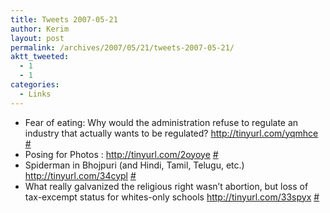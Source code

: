 ```yaml
---
title: Tweets 2007-05-21
author: Kerim
layout: post
permalink: /archives/2007/05/21/tweets-2007-05-21/
aktt_tweeted:
  - 1
  - 1
categories:
  - Links
---
```

  * Fear of eating: Why would the administration refuse to regulate an industry that actually wants to be regulated? <a href="http://tinyurl.com/yqmhce" onclick="_gaq.push(['_trackEvent', 'outbound-article', 'http://tinyurl.com/yqmhce', 'http://tinyurl.com/yqmhce']);"  rel="nofollow">http://tinyurl.com/yqmhce</a> <a href="http://twitter.com/kerim/statuses/72217312" onclick="_gaq.push(['_trackEvent', 'outbound-article', 'http://twitter.com/kerim/statuses/72217312', '#']);" >#</a>
  * Posing for Photos : <a href="http://tinyurl.com/2oyoye" onclick="_gaq.push(['_trackEvent', 'outbound-article', 'http://tinyurl.com/2oyoye', 'http://tinyurl.com/2oyoye']);"  rel="nofollow">http://tinyurl.com/2oyoye</a> <a href="http://twitter.com/kerim/statuses/72354842" onclick="_gaq.push(['_trackEvent', 'outbound-article', 'http://twitter.com/kerim/statuses/72354842', '#']);" >#</a>
  * Spiderman in Bhojpuri (and Hindi, Tamil, Telugu, etc.) <a href="http://tinyurl.com/34cypl" onclick="_gaq.push(['_trackEvent', 'outbound-article', 'http://tinyurl.com/34cypl', 'http://tinyurl.com/34cypl']);"  rel="nofollow">http://tinyurl.com/34cypl</a> <a href="http://twitter.com/kerim/statuses/72589922" onclick="_gaq.push(['_trackEvent', 'outbound-article', 'http://twitter.com/kerim/statuses/72589922', '#']);" >#</a>
  * What really galvanized the religious right wasn&#8217;t abortion, but loss of tax-excempt status for whites-only schools <a href="http://tinyurl.com/33spyx" onclick="_gaq.push(['_trackEvent', 'outbound-article', 'http://tinyurl.com/33spyx', 'http://tinyurl.com/33spyx']);"  rel="nofollow">http://tinyurl.com/33spyx</a> <a href="http://twitter.com/kerim/statuses/72603582" onclick="_gaq.push(['_trackEvent', 'outbound-article', 'http://twitter.com/kerim/statuses/72603582', '#']);" >#</a>

